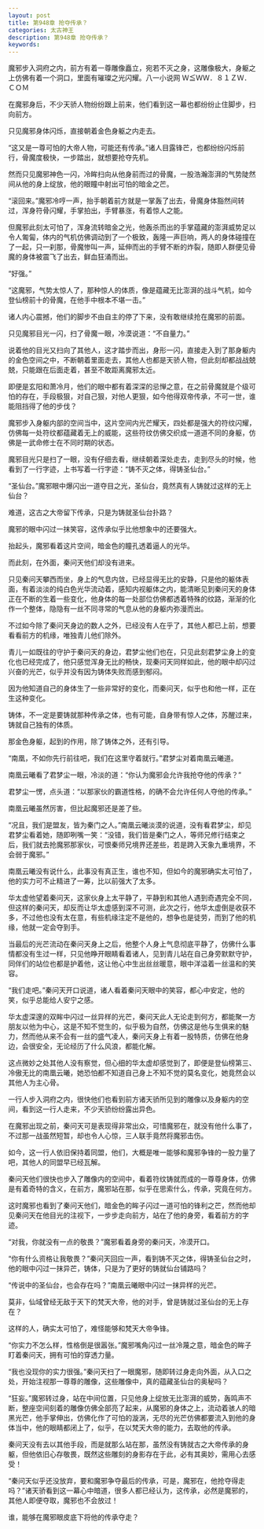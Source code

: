 ```yaml
---
layout: post
title: 第948章 抢夺传承？
categories: 太古神王
description: 第948章 抢夺传承？
keywords:
---
```


魔邪步入洞府之内，前方有着一尊雕像矗立，宛若不灭之身，这雕像极大，身躯之上仿佛有着一个洞口，里面有璀璨之光闪耀。八一小说网  Ｗ≦ＷＷ．８１ＺＷ．ＣＯＭ

在魔邪身后，不少天骄人物纷纷跟上前来，他们看到这一幕也都纷纷止住脚步，扫向前方。

只见魔邪身体闪烁，直接朝着金色身躯之内走去。

“这又是一尊可怕的大帝人物，可能还有传承。”诸人目露锋芒，也都纷纷闪烁前行，骨魔度极快，一步踏出，就想要抢夺先机。

然而只见魔邪神色一闪，冷眸扫向从他身前而过的骨魔，一股浩瀚澎湃的气势陡然间从他的身上绽放，他的眼瞳中射出可怕的暗金之芒。

“滚回来。”魔邪冷哼一声，抬手朝着前方就是一掌轰了出去，骨魔身体豁然间转过，浑身符骨闪耀，手掌拍出，手臂暴涨，有着惊人之能。

但魔邪此刻太可怕了，浑身流转暗金之光，他轰杀而出的手掌蕴藏的澎湃威势足以令人匍匐，体内的气机仿佛调动到了一个极致，轰隆一声巨响，两人的身体碰撞在了一起，只一刹那，骨魔惨叫一声，延伸而出的手臂不断的炸裂，随即人群便见骨魔的身体被震飞了出去，鲜血狂涌而出。

“好强。”

“这魔邪，气势太惊人了，那种惊人的体质，像是蕴藏无比澎湃的战斗气机，如今登仙榜前十的骨魔，在他手中根本不堪一击。”

诸人内心震撼，他们的脚步不由自主的停了下来，没有敢继续抢在魔邪的前面。

只见魔邪目光一闪，扫了骨魔一眼，冷漠说道：“不自量力。”

说着他的目光又扫向了其他人，这才踏步而出，身形一闪，直接走入到了那身躯内的金色空间之中，不断朝着里面走去，其他人也都是天骄人物，但此刻却都战战兢兢，只能跟在后面走着，甚至不敢距离魔邪太近。

即便是玄阳和萧冷月，他们的眼中都有着深深的忌惮之意，在之前骨魔就是个级可怕的存在，手段极狠，对自己狠，对他人更狠，如今他得双帝传承，不可一世，谁能阻挡得了他的步伐？

魔邪步入身躯内部的空间当中，这片空间内光芒耀天，四处都是强大的符纹闪耀，仿佛每一处符纹都蕴藏着无上的威能，这些符纹仿佛交织成一道道不同的身躯，仿佛是一武命修士在不同时期的状态。

魔邪目光只是扫了一眼，没有仔细去看，继续朝着深处走去，走到尽头的时候，他看到了一行字迹，上书写着一行字迹：“铸不灭之体，得铸圣仙台。”

“圣仙台。”魔邪眼中爆闪出一道夺目之光，圣仙台，竟然真有人铸就过这样的无上仙台？

难道，这古之大帝留下传承，只是为铸就圣仙台扑路？

魔邪的眼中闪过一抹笑容，这传承似乎比他想象中的还要强大。

抬起头，魔邪看着这片空间，暗金色的瞳孔透着逼人的光华。

而此刻，在外面，秦问天他们却没有进来。

只见秦问天攀西而坐，身上的气息内敛，已经显得无比的安静，只是他的躯体表面，有着淡淡的纯白色光华流动着，感知内视躯体之内，能清晰见到秦问天的身体正在不断的生着一些变化，他身体的每一处部位仿佛都透着特殊的纹路，渐渐的化作一个整体，隐隐有一丝不同寻常的气息从他的身躯内弥漫而出。

不过如今除了秦问天身边的数人之外，已经没有人在乎了，其他人都已上前，想要看看前方的机缘，唯独青儿他们除外。

青儿一如既往的守护于秦问天的身边，君梦尘他们也在，只见此刻君梦尘身上的变化也已经完成了，他只感觉浑身无比的畅快，现秦问天同样如此，他的眼中却闪过兴奋的光芒，似乎并没有因为铸体失败而感到郁闷。

因为他知道自己的身体生了一些非常好的变化，而秦问天，似乎也和他一样，正在生这种变化。

铸体，不一定是要铸就那种传承之体，也有可能，自身带有惊人之体，苏醒过来，铸就自己独有的体质。

那金色身躯，起到的作用，除了铸体之外，还有引导。

“南凰，不如你先行前往吧，我们在这里守着就行。”君梦尘对着南凰云曦道。

南凰云曦看了君梦尘一眼，冷淡的道：“你认为魔邪会允许我抢夺他的传承？”

君梦尘一愣，点头道：“以那家伙的霸道性格，的确不会允许任何人夺他的传承。”

南凰云曦虽然厉害，但比起魔邪还是差了些。

“况且，我们是盟友，皆为秦门之人。”南凰云曦淡漠的说道，没有看君梦尘，却见君梦尘看着她，随即咧嘴一笑：“没错，我们皆是秦门之人，等师兄修行结束之后，我们就去抢魔邪那家伙，可恨秦师兄境界还差些，若是跨入天象九重境界，不会弱于魔邪。”

南凰云曦没有说什么，此事没有真正生，谁也不知，但如今的魔邪确实太可怕了，他的实力可不止精进了一筹，比以前强大了太多。

华太虚他望着秦问天，这家伙身上太平静了，平静到和其他人遇到奇遇完全不同，但这样的秦问天，却反而让华太虚感到深不可测，此次之行，他华太虚倒是收获不多，不过他也没有太在意，有些机缘注定不是他的，想争也是徒劳，而到了他的机缘，他就一定会夺到手。

当最后的光芒流动在秦问天身上之后，他整个人身上气息彻底平静了，仿佛什么事情都没有生过一样，只见他睁开眼睛看着诸人，见到青儿站在自己身旁默默守护，同伴们的站位也都是护着他，这让他心中生出丝丝暖意，眼中洋溢着一丝温和的笑容。

“我们走吧。”秦问天开口说道，诸人看着秦问天眼中的笑容，都心中安定，他的笑，似乎总能给人安宁之感。

华太虚深邃的双眸中闪过一丝异样的光芒，秦问天此人无论走到何方，都能聚一方朋友以他为中心，这是不知不觉生的，似乎极为自然，仿佛这是他与生俱来的魅力，然而他从来不会有一丝的盛气凌人，秦问天身上有着一股特质，仿佛在他身边，会很安全，无论经历了什么风浪，都能化解。

这点微妙之处其他人没有察觉，但心细的华太虚却感觉到了，即便是登仙榜第三、冷傲无比的南凰云曦，她恐怕都不知道自己身上不知不觉的莫名变化，她竟然会以其他人为主心骨。

一行人步入洞府之内，很快他们也看到前方诸天骄所见到的雕像以及身躯内的空间，看到这一行人走来，不少天骄纷纷露出异色。

在魔邪出现之前，秦问天可是表现得非常出众，可惜魔邪在，就没有他什么事了，不过那一战虽然短暂，却也令人心惊，三人联手竟然将魔邪击伤。

如今，这一行人依旧保持着同盟，他们，大概是唯一能够和魔邪争锋的一股力量了吧，其他人的同盟早已经瓦解。

秦问天他们很快也步入了雕像内的空间中，看着符纹铸就而成的一尊尊身体，仿佛是有着奇特的含义，在前方，魔邪站在那，似乎在思索什么，传承，究竟在何方。

这时魔邪也看到了秦问天他们，暗金色的眸子闪过一道可怕的锋利之芒，然而他却见秦问天在他目光的注视下，一步步走向前方，站在了他的身旁，看着前方的字迹。

“对我，你就没有一点的敬畏？”魔邪看着身旁的秦问天，冷漠开口。

“你有什么资格让我敬畏？”秦问天回应一声，看到铸不灭之体，得铸圣仙台之时，他的眼中闪过一抹异芒，铸体，只是为了更好的铸就仙台铺路吗？

“传说中的圣仙台，也会存在吗？”南凰云曦眼中闪过一抹异样的光芒。

莫非，仙域曾经无敌于天下的梵天大帝，他的对手，曾是铸就过圣仙台的无上存在？

这样的人，确实太可怕了，难怪能够和梵天大帝争锋。

“你实力不怎么样，性格倒是很嚣张。”魔邪嘴角闪过一丝冷蔑之意，暗金色的眸子盯着秦问天，拥有可怕的穿透力量。

“我也没现你的实力很强。”秦问天扫了一眼魔邪，随即转过身走向外面，从入口之处，开始注视那一尊尊的雕像，这些雕像中，真的蕴藏圣仙台的奥秘吗？

“狂妄。”魔邪转过身，站在中间位置，只见他身上绽放无比澎湃的威势，轰鸣声不断，整座空间刻着的雕像仿佛全部亮了起来，从魔邪的身体之上，流动着骇人的暗黑光芒，他手掌伸出，仿佛化作了可怕的漩涡，无尽的光芒仿佛都要流入到他的身体当中，他的眼睛都闭上了，似乎，在以梵天大帝的能力，去取他的传承。

秦问天没有去以其他手段，而是就那么站在那，虽然没有铸就古之大帝传承的身躯，但他依旧心存敬畏，既然这些雕刻的身影存在于此，必有其奥妙，需用心去感受！

“秦问天似乎还没放弃，要和魔邪争夺最后的传承，可是，魔邪在，他抢夺得走吗？”诸天骄看到这一幕心中暗道，很多人都已经认为，这传承，必然是魔邪的，其他人即便夺取，魔邪也不会放过！

谁，能够在魔邪眼皮底下将他的传承夺走？
